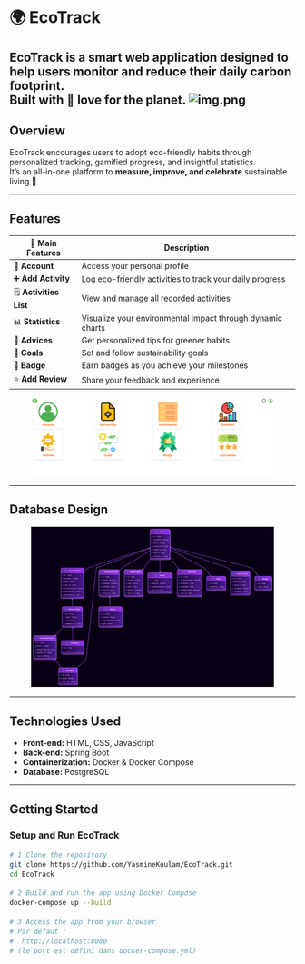 # 🌍 EcoTrack

**EcoTrack** is a smart web application designed to help users monitor and reduce their daily carbon footprint.  
Built with 💚 love for the planet.
![img.png](login.png)
---

##  Overview

EcoTrack encourages users to adopt eco-friendly habits through personalized tracking, gamified progress, and insightful statistics.  
It’s an all-in-one platform to **measure, improve, and celebrate** sustainable living 🌱

---

##  Features

| 🌿 Main Features | Description                                 |
|------------------|---------------------------------------------|
| 👤 **Account** | Access your personal profile                |
| ➕ **Add Activity** | Log eco-friendly activities to track your daily progress |
| 🗒️ **Activities List** | View and manage all recorded activities     |
| 📊 **Statistics** | Visualize your environmental impact through dynamic charts |
| 💬 **Advices** | Get personalized tips for greener habits    |
| 🎯 **Goals** | Set and follow sustainability goals         |
| 🏅 **Badge** | Earn badges as you achieve your milestones  |
| ⭐ **Add Review** | Share your feedback and experience          |

<p align="center">
  <img src="img/ui.png" alt="EcoTrack Interface" width="85%">
</p>

---

##  Database Design

<p align="center">
 <img src="img/mcd.png" alt="EcoTrack Interface" width="85%">
</p>

---

##  Technologies Used

- **Front-end:** HTML, CSS, JavaScript
- **Back-end:** Spring Boot
- **Containerization:** Docker & Docker Compose
- **Database:** PostgreSQL

---

##  Getting Started

###  Setup and Run EcoTrack

```bash
# 1️ Clone the repository
git clone https://github.com/YasmineKoulam/EcoTrack.git
cd EcoTrack

# 2️ Build and run the app using Docker Compose
docker-compose up --build

# 3️ Access the app from your browser
# Par défaut :
#  http://localhost:8080
# (le port est défini dans docker-compose.yml)


